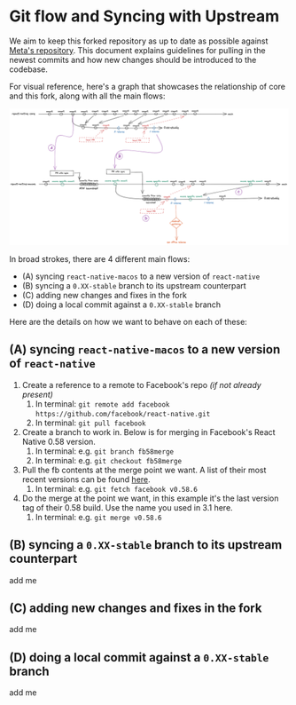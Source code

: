
# Git flow and Syncing with Upstream

We aim to keep this forked repository as up to date as possible against [Meta's repository](https://github.com/facebook/react-native). This document explains guidelines for pulling in the newest commits and how new changes should be introduced to the codebase.

For visual reference, here's a graph that showcases the relationship of core and this fork, along with all the main flows:

![React Native macos git flow](./graphs/RNmacosGITFLOW.png "React Native macos git flow")

In broad strokes, there are 4 different main flows:

* (A) syncing `react-native-macos` to a new version of `react-native`
* (B) syncing a `0.XX-stable` branch to its upstream counterpart
* (C) adding new changes and fixes in the fork
* (D) doing a local commit against a `0.XX-stable` branch

Here are the details on how we want to behave on each of these:

## (A) syncing `react-native-macos` to a new version of `react-native`

1. Create a reference to a remote to Facebook's repo *(if not already present)*
    1. In terminal: `git remote add facebook https://github.com/facebook/react-native.git`
    2. In terminal: `git pull facebook`
2. Create a branch to work in. Below is for merging in Facebook's React Native 0.58 version.
    1. In terminal: e.g. `git branch fb58merge`
    2. In terminal: e.g. `git checkout fb58merge`
3. Pull the fb contents at the merge point we want. A list of their most recent versions can be found [here](https://facebook.github.io/react-native/versions).
    1. In terminal: e.g. `git fetch facebook v0.58.6`
4. Do the merge at the point we want, in this example it's the last version tag of their 0.58 build. Use the name you used in 3.1 here.
    1. In terminal: e.g. `git merge v0.58.6`

## (B) syncing a `0.XX-stable` branch to its upstream counterpart

add me

## (C) adding new changes and fixes in the fork

add me

## (D) doing a local commit against a `0.XX-stable` branch

add me